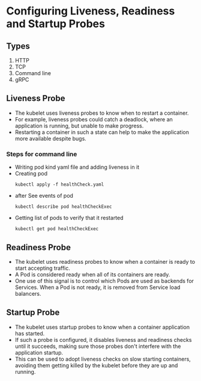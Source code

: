 # Configuring Liveness, Readiness and Startup Probes
## Types
1. HTTP
2. TCP
3. Command line
4. gRPC
## Liveness Probe
- The kubelet uses liveness probes to know when to restart a container. 
- For example, liveness probes could catch a deadlock, where an application is running, but unable to make progress. 
- Restarting a container in such a state can help to make the application more available despite bugs.
### Steps for command line
- Writing pod kind yaml file and adding liveness in it
- Creating pod
    ```
    kubectl apply -f healthCheck.yaml
    ```
- after See events of pod
    ```
    kubectl describe pod healthCheckExec
    ```
- Getting list of pods to verify that it restarted
    ```
    kubectl get pod healthCheckExec
    ```    
## Readiness Probe
- The kubelet uses readiness probes to know when a container is ready to start accepting traffic. 
- A Pod is considered ready when all of its containers are ready. 
- One use of this signal is to control which Pods are used as backends for Services. When a Pod is not ready, it is removed from Service load balancers.
## Startup Probe
- The kubelet uses startup probes to know when a container application has started. 
- If such a probe is configured, it disables liveness and readiness checks until it succeeds, making sure those probes don't interfere with the application startup. 
- This can be used to adopt liveness checks on slow starting containers, avoiding them getting killed by the kubelet before they are up and running.